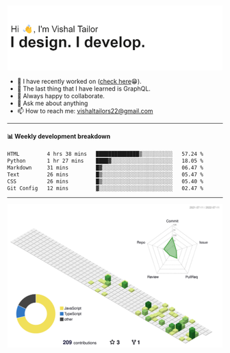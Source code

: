 ![Hi, I'm Vishal Tailor. I design. I develop.](https://github.com/vishaltailors/vishaltailors/blob/main/header.png?raw=true)

- 🔭 I have recently worked on ([check here](https://vishaltailor.com)😁).
- 🌱 The last thing that I have learned is GraphQL.
- 👯 Always happy to collaborate.
- 💬 Ask me about anything
- 📫 How to reach me: <a href="mailto:vishaltailors22@gmail.com">vishaltailors22@gmail.com</a>

<hr /> 
<h4>📊 Weekly development breakdown</h4>
<!--START_SECTION:waka-->

```text
HTML         4 hrs 38 mins   ██████████████▒░░░░░░░░░░   57.24 %
Python       1 hr 27 mins    ████▓░░░░░░░░░░░░░░░░░░░░   18.05 %
Markdown     31 mins         █▓░░░░░░░░░░░░░░░░░░░░░░░   06.47 %
Text         26 mins         █▒░░░░░░░░░░░░░░░░░░░░░░░   05.47 %
CSS          26 mins         █▒░░░░░░░░░░░░░░░░░░░░░░░   05.40 %
Git Config   12 mins         ▓░░░░░░░░░░░░░░░░░░░░░░░░   02.47 %
```

<!--END_SECTION:waka-->
<hr /> 

![](./profile-3d-contrib/profile-green-animate.svg)
